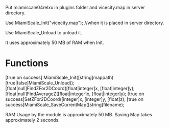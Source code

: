 Put miamiscale04relxx in plugins folder and vicecity.map in server directory.

Use MiamiScale_Init("vicecity.map"); //when it is placed in server directory.

Use MiamiScale_Unload to unload it.

It uses approximately 50 MB of RAM when Init.


Functions
=========
[true on success] MiamiScale_Init([string]mappath)
[true|false]MiamiScale_Unload();
[float|null]FindZFor2DCoord([float|integer]x, [float|integer]y);
[float|null]FindAverageZ([float|integer]x, [float|integer]y);
[true on success]SetZFor2DCoord([integer]x, [integer]y, [float]z);
[true on success]MiamiScale_SaveCurrentMap([string]filename);

RAM Usage by the module is approximately 50 MB.
Saving Map takes approximately 2 seconds.
